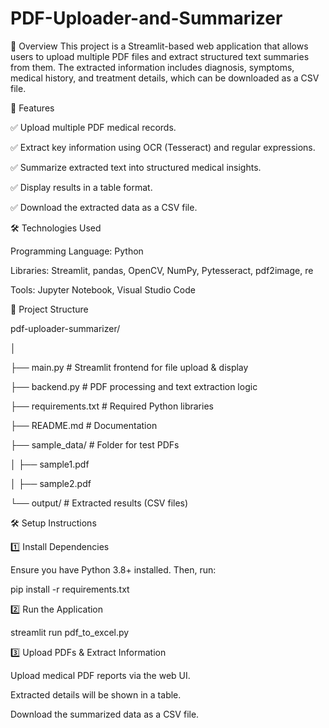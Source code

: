 # PDF-Uploader-and-Summarizer
📄 Overview
This project is a Streamlit-based web application that allows users to upload multiple PDF files and extract structured text summaries from them. The extracted information includes diagnosis, symptoms, medical history, and treatment details, which can be downloaded as a CSV file.


🚀 Features

✅ Upload multiple PDF medical records.

✅ Extract key information using OCR (Tesseract) and regular expressions.

✅ Summarize extracted text into structured medical insights.

✅ Display results in a table format.

✅ Download the extracted data as a CSV file.

🛠 Technologies Used

Programming Language: Python

Libraries: Streamlit, pandas, OpenCV, NumPy, Pytesseract, pdf2image, re

Tools: Jupyter Notebook, Visual Studio Code

📂 Project Structure

pdf-uploader-summarizer/

│


├── main.py                  # Streamlit frontend for file upload & display  

├── backend.py               # PDF processing and text extraction logic  

├── requirements.txt         # Required Python libraries  

├── README.md                # Documentation  

├── sample_data/             # Folder for test PDFs  

│   ├── sample1.pdf  

│   ├── sample2.pdf  

└── output/                  # Extracted results (CSV files)  

🛠 Setup Instructions

1️⃣ Install Dependencies

Ensure you have Python 3.8+ installed. Then, run:

pip install -r requirements.txt

2️⃣ Run the Application

streamlit run pdf_to_excel.py

3️⃣ Upload PDFs & Extract Information

Upload medical PDF reports via the web UI.

Extracted details will be shown in a table.

Download the summarized data as a CSV file.
